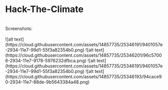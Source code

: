 # Hack-The-Climate

<br>
Screenshots: <br><br>
![alt text](https://cloud.githubusercontent.com/assets/14857735/25346191/9401057e-2934-11e7-99d1-55f3a82354b0.png)
![alt text](https://cloud.githubusercontent.com/assets/14857735/25346201/96c57006-2934-11e7-9178-5976232dfbca.png)
![alt text](https://cloud.githubusercontent.com/assets/14857735/25346191/9401057e-2934-11e7-99d1-55f3a82354b0.png)
![alt text](https://cloud.githubusercontent.com/assets/14857735/25346193/94cace90-2934-11e7-88de-9b5643384a48.png)
